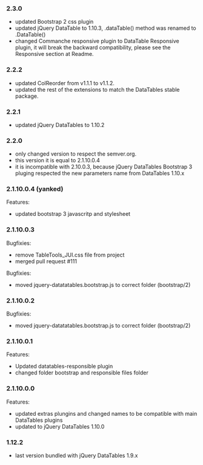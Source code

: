 ### 2.3.0
  - updated Bootstrap 2 css plugin
  - updated jQuery DataTable to 1.10.3, .dataTable() method was renamed to .DataTable()
  - changed Commanche responsive plugin to DataTable Responsive plugin, it will break the backward compatibility, please see the Responsive section at Readme.  

### 2.2.2
  - updated ColReorder from v1.1.1 to v1.1.2.
  - updated the rest of the extensions to match the DataTables stable package.

### 2.2.1
  - updated jQuery DataTables to 1.10.2

### 2.2.0
  - only changed version to respect the semver.org.
  - this version it is equal to 2.1.10.0.4
  - it is incompatible with 2.10.0.3, because jQuery DataTables Bootstrap 3 pluging respected the new parameters name from DataTables 1.10.x

### 2.1.10.0.4 (yanked)

Features:
  - updated bootstrap 3 javascritp and stylesheet

### 2.1.10.0.3
Bugfixies:
  - remove TableTools_JUI.css file from project
  - merged pull request #111

Bugfixies:
  - moved jquery-datatatables.bootstrap.js to correct folder (bootstrap/2)

### 2.1.10.0.2

Bugfixies:
  - moved jquery-datatatables.bootstrap.js to correct folder (bootstrap/2)

### 2.1.10.0.1

Features:
  - Updated datatables-responsible plugin
  - changed folder bootstrap and responsible files folder

### 2.1.10.0.0

Features:
  - updated extras plungins and changed names to be compatible with main DataTables plugins
  - updated to jQuery DataTables 1.10.0


### 1.12.2
  - last version bundled with jQuery DataTables 1.9.x
